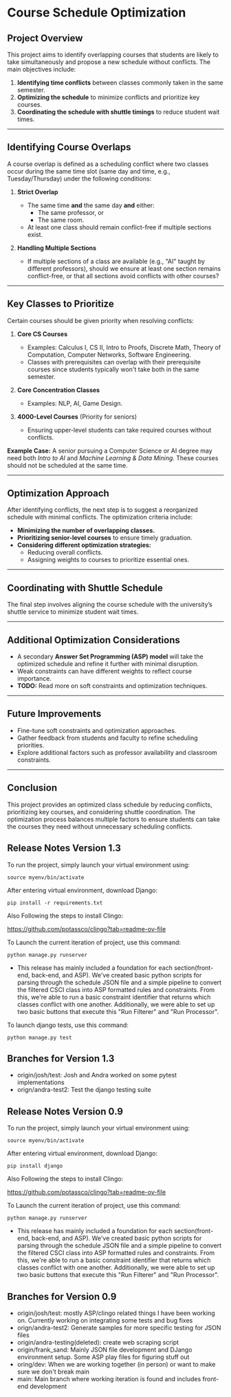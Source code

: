 # Course Schedule Optimization

## Project Overview

This project aims to identify overlapping courses that students are likely to take simultaneously and propose a new schedule without conflicts. The main objectives include:

1. **Identifying time conflicts** between classes commonly taken in the same semester.
2. **Optimizing the schedule** to minimize conflicts and prioritize key courses.
3. **Coordinating the schedule with shuttle timings** to reduce student wait times.

---

## Identifying Course Overlaps

A course overlap is defined as a scheduling conflict where two classes occur during the same time slot (same day and time, e.g., Tuesday/Thursday) under the following conditions:

1. **Strict Overlap**

   - The same time **and** the same day **and** either:
     - The same professor, or
     - The same room.
   - At least one class should remain conflict-free if multiple sections exist.

2. **Handling Multiple Sections**
   - If multiple sections of a class are available (e.g., "AI" taught by different professors), should we ensure at least one section remains conflict-free, or that all sections avoid conflicts with other courses?

---

## Key Classes to Prioritize

Certain courses should be given priority when resolving conflicts:

1. **Core CS Courses**

   - Examples: Calculus I, CS II, Intro to Proofs, Discrete Math, Theory of Computation, Computer Networks, Software Engineering.
   - Classes with prerequisites can overlap with their prerequisite courses since students typically won't take both in the same semester.

2. **Core Concentration Classes**

   - Examples: NLP, AI, Game Design.

3. **4000-Level Courses** (Priority for seniors)
   - Ensuring upper-level students can take required courses without conflicts.

**Example Case:**
A senior pursuing a Computer Science or AI degree may need both _Intro to AI_ and _Machine Learning & Data Mining_. These courses should not be scheduled at the same time.

---

## Optimization Approach

After identifying conflicts, the next step is to suggest a reorganized schedule with minimal conflicts. The optimization criteria include:

- **Minimizing the number of overlapping classes.**
- **Prioritizing senior-level courses** to ensure timely graduation.
- **Considering different optimization strategies:**
  - Reducing overall conflicts.
  - Assigning weights to courses to prioritize essential ones.

---

## Coordinating with Shuttle Schedule

The final step involves aligning the course schedule with the university’s shuttle service to minimize student wait times.

---

## Additional Optimization Considerations

- A secondary **Answer Set Programming (ASP) model** will take the optimized schedule and refine it further with minimal disruption.
- Weak constraints can have different weights to reflect course importance.
- **TODO:** Read more on soft constraints and optimization techniques.

---

## Future Improvements

- Fine-tune soft constraints and optimization approaches.
- Gather feedback from students and faculty to refine scheduling priorities.
- Explore additional factors such as professor availability and classroom constraints.

---

## Conclusion

This project provides an optimized class schedule by reducing conflicts, prioritizing key courses, and considering shuttle coordination. The optimization process balances multiple factors to ensure students can take the courses they need without unnecessary scheduling conflicts.

## Release Notes Version 1.3

To run the project, simply launch your virtual environment using:

`source myenv/bin/activate`

After entering virtual environment, download Django:

`pip install -r requirements.txt`

Also Following the steps to install Clingo:

<https://github.com/potassco/clingo?tab=readme-ov-file>

To Launch the current iteration of project, use this command:

`python manage.py runserver`

- This release has mainly included a foundation for each section(front-end, back-end, and ASP). We've created basic python scripts for parsing through the schedule JSON file and a simple pipeline to convert the filtered CSCI class into ASP formatted rules and constraints. From this, we're able to run a basic constraint identifier that returns which classes conflict with one another. Additionally, we were able to set up two basic buttons that execute this "Run Filterer" and "Run Processor".

To launch django tests, use this command:

`python manage.py test`

## Branches for Version 1.3

- origin/josh/test: Josh and Andra worked on some pytest implementations
- orign/andra-test2: Test the django testing suite

## Release Notes Version 0.9

To run the project, simply launch your virtual environment using:

`source myenv/bin/activate`

After entering virtual environment, download Django:

`pip install django`

Also Following the steps to install Clingo:

<https://github.com/potassco/clingo?tab=readme-ov-file>

To Launch the current iteration of project, use this command:

`python manage.py runserver`

- This release has mainly included a foundation for each section(front-end, back-end, and ASP). We've created basic python scripts for parsing through the schedule JSON file and a simple pipeline to convert the filtered CSCI class into ASP formatted rules and constraints. From this, we're able to run a basic constraint identifier that returns which classes conflict with one another. Additionally, we were able to set up two basic buttons that execute this "Run Filterer" and "Run Processor".

## Branches for Version 0.9

- origin/josh/test:  mostly ASP/clingo related things I have been working on. Currently working on integrating some tests and bug fixes
- orign/andra-test2: Generate samples for more specific testing for JSON files
- origin/andra-testing(deleted):  create web scraping script
- origin/frank_sand: Mainly JSON file development and DJango environment setup. Some ASP play files for figuring stuff out
- oring/dev: When we are working together (in person) or want to make sure we don't break main
- main: Main branch where working iteration is found and includes front-end development
